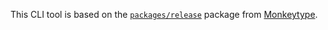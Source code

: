This CLI tool is based on the [`packages/release`](https://github.com/monkeytypegame/monkeytype/tree/master/packages/release) package from [Monkeytype](https://github.com/monkeytypegame/monkeytype).
